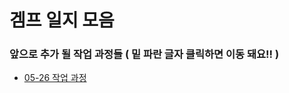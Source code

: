 # 겜프 일지 모음

### 앞으로 추가 될 작업 과정들 ( 밑 파란 글자 클릭하면 이동 돼요!! )

- [05-26 작업 과정](https://github.com/KMJ1324/GameProgrammingDiary/tree/main/05-26)
